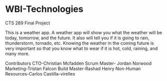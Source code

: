 # WBI-Technologies
CTS 289 Final Project

This is a weather app. A weather app will show you what the weather will be today, tomorrow, and the future. It also will tell you if it is going to rain, thunderstorm, tornado, etc. Knowing the weather in the coming future is very important so that you know what to wear if it is hot, cold, raining, and many more.

Contributors 
CTO-Christian Mcfadden 
Scrum Master- Jordan Norwood
Marketing-Tristan Falcon
Build Master-Rashad Henry
Non-Human Resources-Carlos Castilla-virelles
